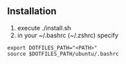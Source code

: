 ## Installation
1. execute ./install.sh
1. in your ~/.bashrc (~/.zshrc) specify
```
export DOTFILES_PATH="<PATH>"
source $DOTFILES_PATH/ubuntu/.bashrc
```
